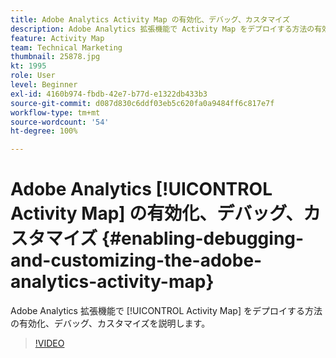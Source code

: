 ```yaml
---
title: Adobe Analytics Activity Map の有効化、デバッグ、カスタマイズ
description: Adobe Analytics 拡張機能で Activity Map をデプロイする方法の有効化、デバッグ、カスタマイズを説明します。
feature: Activity Map
team: Technical Marketing
thumbnail: 25878.jpg
kt: 1995
role: User
level: Beginner
exl-id: 4160b974-fbdb-42e7-b77d-e1322db433b3
source-git-commit: d087d830c6ddf03eb5c620fa0a9484ff6c817e7f
workflow-type: tm+mt
source-wordcount: '54'
ht-degree: 100%

---
```


# Adobe Analytics [!UICONTROL Activity Map] の有効化、デバッグ、カスタマイズ {#enabling-debugging-and-customizing-the-adobe-analytics-activity-map}

Adobe Analytics 拡張機能で [!UICONTROL Activity Map] をデプロイする方法の有効化、デバッグ、カスタマイズを説明します。

>[!VIDEO](https://video.tv.adobe.com/v/25878?quality=12)
